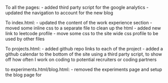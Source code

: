 To all the pages:
	- added third party script for the google analytics 
	- updated the navigation to account for the new blog

To index.html:
	- updated the content of the work experience section
	- moved some inline css to a separate file to clean up the html
	- added new link to leetcode profile
	- move some css to the site wide css profile to be used by other files

To projects.html:
	- added github repo links to each of the project
	- added a github calendar to the bottom of the site using a third party script, to show off how often I work on coding to potential recruiters or coding partners 

to experiments.html/blog.html:
	- removed the experiments page and setup the blog page for 
  
